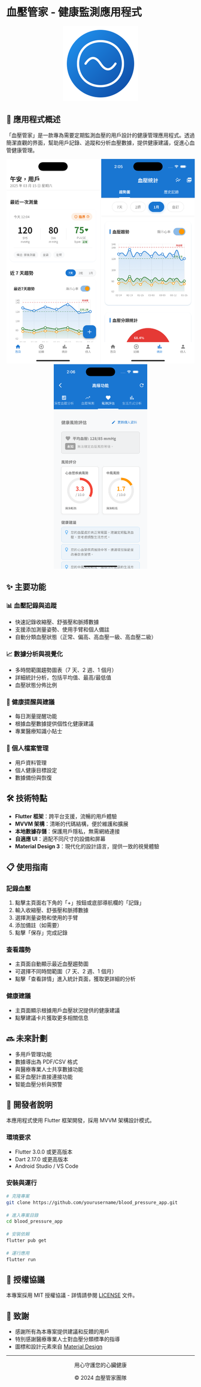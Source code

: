 # 血壓管家 - 健康監測應用程式

<div align="center">
  <img src="docs/imgs/app_logo.svg" alt="血壓管家應用程式標誌" width="200">
</div>

## 📱 應用程式概述

「血壓管家」是一款專為需要定期監測血壓的用戶設計的健康管理應用程式。透過簡潔直觀的界面，幫助用戶記錄、追蹤和分析血壓數據，提供健康建議，促進心血管健康管理。

<div align="center">
  <img src="docs/imgs/screenshot1.png" alt="應用程式截圖 - 主頁面" width="250">
  <img src="docs/imgs/screenshot2.png" alt="應用程式截圖 - 數據分析" width="250">
  <img src="docs/imgs/screenshot3.png" alt="應用程式截圖 - 記錄功能" width="250">
</div>

## ✨ 主要功能

### 📊 血壓記錄與追蹤

- 快速記錄收縮壓、舒張壓和脈搏數據
- 支援添加測量姿勢、使用手臂和個人備註
- 自動分類血壓狀態（正常、偏高、高血壓一級、高血壓二級）

### 📈 數據分析與視覺化

- 多時間範圍趨勢圖表（7 天、2 週、1 個月）
- 詳細統計分析，包括平均值、最高/最低值
- 血壓狀態分佈比例

### 🔔 健康提醒與建議

- 每日測量提醒功能
- 根據血壓數據提供個性化健康建議
- 專業醫療知識小貼士

### 👤 個人檔案管理

- 用戶資料管理
- 個人健康目標設定
- 數據備份與恢復

## 🛠️ 技術特點

- **Flutter 框架**：跨平台支援，流暢的用戶體驗
- **MVVM 架構**：清晰的代碼結構，便於維護和擴展
- **本地數據存儲**：保護用戶隱私，無需網絡連接
- **自適應 UI**：適配不同尺寸的設備和屏幕
- **Material Design 3**：現代化的設計語言，提供一致的視覺體驗

## 📋 使用指南

### 記錄血壓

1. 點擊主頁面右下角的「+」按鈕或底部導航欄的「記錄」
2. 輸入收縮壓、舒張壓和脈搏數據
3. 選擇測量姿勢和使用的手臂
4. 添加備註（如需要）
5. 點擊「保存」完成記錄

### 查看趨勢

- 主頁面自動顯示最近血壓趨勢圖
- 可選擇不同時間範圍（7 天、2 週、1 個月）
- 點擊「查看詳情」進入統計頁面，獲取更詳細的分析

### 健康建議

- 主頁面顯示根據用戶血壓狀況提供的健康建議
- 點擊建議卡片獲取更多相關信息

## 🔜 未來計劃

- 多用戶管理功能
- 數據導出為 PDF/CSV 格式
- 與醫療專業人士共享數據功能
- 藍牙血壓計直接連接功能
- 智能血壓分析與預警

## 📝 開發者說明

本應用程式使用 Flutter 框架開發，採用 MVVM 架構設計模式。

### 環境要求

- Flutter 3.0.0 或更高版本
- Dart 2.17.0 或更高版本
- Android Studio / VS Code

### 安裝與運行

```bash
# 克隆專案
git clone https://github.com/yourusername/blood_pressure_app.git

# 進入專案目錄
cd blood_pressure_app

# 安裝依賴
flutter pub get

# 運行應用
flutter run
```

## 📄 授權協議

本專案採用 MIT 授權協議 - 詳情請參閱 [LICENSE](LICENSE) 文件。

## 🙏 致謝

- 感謝所有為本專案提供建議和反饋的用戶
- 特別感謝醫療專業人士對血壓分類標準的指導
- 圖標和設計元素來自 [Material Design](https://material.io/design)

---

<div align="center">
  <p>用心守護您的心臟健康</p>
  <p>© 2024 血壓管家團隊</p>
</div>
